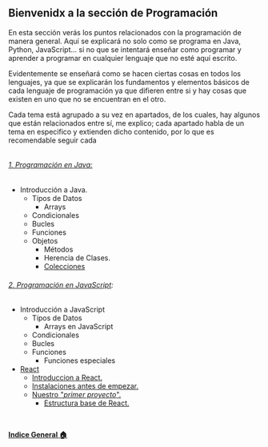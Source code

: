 ## Bienvenidx a la sección de Programación

En esta sección verás los puntos relacionados con la programación de manera general. Aquí se explicará no solo como se programa en Java, Python, JavaScript... si no que se intentará enseñar como programar y aprender a programar en cualquier lenguaje que no esté aquí escrito. 

Evidentemente se enseñará como se hacen ciertas cosas en todos los lenguajes, ya que se explicarán los fundamentos y elementos básicos de cada lenguaje de programación ya que difieren entre si y hay cosas que existen en uno que no se encuentran en el otro.

Cada tema está agrupado a su vez en apartados, de los cuales, hay algunos que están relacionados entre sí, me explico; cada apartado habla de un tema en especifico y extienden dicho contenido, por lo que es recomendable seguir cada 

######

###### [1. Programación en Java:](2%20-%20Aprendiendo%20a%20Programar/1.%20Java/0%20-%20Indice.md)
  - Introducción a Java.
    - Tipos de Datos
      - Arrays
    - Condicionales
    - Bucles
    - Funciones
    - Objetos
      - Métodos
      - Herencia de Clases.
      - [Colecciones](2%20-%20Aprendiendo%20a%20Programar/1.%20Java/9%20-%20Colecciones.md)
  
###### [2. Programación en JavaScript](2%20-%20Aprendiendo%20a%20Programar/2.%20JavaScript/0%20-%20Indice.md):
  - Introducción a JavaScript 
    - Tipos de Datos
      - Arrays en JavaScript
    - Condicionales
    - Bucles
    - Funciones
      - Funciones especiales
  - [React](2%20-%20Aprendiendo%20a%20Programar/2.%20JavaScript/2%20-%20React/0%20-%20Indice.md)
    - [Introduccion a React.](2%20-%20Aprendiendo%20a%20Programar/2.%20JavaScript/2%20-%20React/1%20-%20Que%20es%20React.md)
    - [Instalaciones antes de empezar.](2%20-%20Aprendiendo%20a%20Programar/2.%20JavaScript/2%20-%20React/2%20-%20Preinstalaci%C3%B3n.md)
    - [Nuestro "<i>primer proyecto</i>".](2%20-%20Aprendiendo%20a%20Programar/2.%20JavaScript/2%20-%20React/3%20-%20Mi%20primer%20proyecto.md)
      - [Estructura base de React.](2%20-%20Aprendiendo%20a%20Programar/2.%20JavaScript/2%20-%20React/4%20-%20Las%20bases%20de%20React.md)

<br>

**[Indice General :house:](/README.md)**